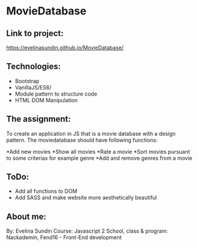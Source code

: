 # MovieDatabase

## Link to project:

https://evelinasundin.github.io/MovieDatabase/

## Technologies:

* Bootstrap
* VanillaJS/ES6/
* Module pattern to structure code 
* HTML DOM Manipulation


## The assignment:

To create an application in JS that is a movie database with a design pattern.
The moviedatabase should have following functions:

*Add new movies
*Show all movies
*Rate a movie
*Sort movies pursuant to some criterias for example genre
*Add and remove genres from a movie


## ToDo: 

* Add all functions to DOM
* Add SASS and make website more aesthetically beautiful


## About me:
 
By: Evelina Sundin 
Course: Javascript 2
School, class & program: Nackademin, Fend16 - Front-End development 

